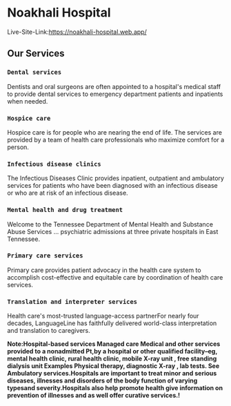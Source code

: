 # Noakhali Hospital

Live-Site-Link:https://noakhali-hospital.web.app/
## Our Services


### `Dental services`

Dentists and oral surgeons are often appointed to a hospital's medical staff to provide dental services to emergency department patients and inpatients when needed.

### `Hospice care`

Hospice care is for people who are nearing the end of life. The services are provided by a team of health care professionals who maximize comfort for a person.

### `Infectious disease clinics`

The Infectious Diseases Clinic provides inpatient, outpatient and ambulatory services for patients who have been diagnosed with an infectious disease or who are at risk of an infectious disease.

### `Mental health and drug treatment`

Welcome to the Tennessee Department of Mental Health and Substance Abuse Services ... psychiatric admissions at three private hospitals in East Tennessee.

### `Primary care services`
Primary care provides patient advocacy in the health care system to accomplish cost-effective and equitable care by coordination of health care services.

### `Translation and interpreter services`
Health care's most-trusted language-access partnerFor nearly four decades, LanguageLine has faithfully delivered world-class interpretation and translation to caregivers.



**Note:Hospital-based services Managed care Medical and other services provided
to a nonadmitted Pt,by a hospital or other qualified facility–eg, mental
health clinic, rural health clinic, mobile X-ray unit , free standing
dialysis unit Examples Physical therapy, diagnostic X-ray , lab tests.
See Ambulatory services.Hospitals are important to treat minor and serious
diseases, illnesses and disorders of the body function of varying typesand
severity.Hospitals also help promote health give information on prevention
of illnesses and as well offer curative services.!**
